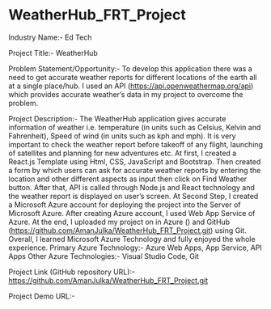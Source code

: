 # WeatherHub_FRT_Project
Industry Name:- Ed Tech 

Project Title:- WeatherHub

Problem Statement/Opportunity:- To develop this application there was a need to get accurate weather reports for different locations of the earth all at a single place/hub. I used an API (https://api.openweathermap.org/api) which provides accurate weather’s data in my project to overcome the problem.

Project Description:- The WeatherHub application gives accurate information of weather i.e. temperature (in units such as Celsius, Kelvin and Fahrenheit), Speed of wind (in units such as kph and mph). It is very important to check the weather report before takeoff of any flight, launching of satellites and planning for new adventures etc.
At first, I created a React.js Template using Html, CSS, JavaScript and Bootstrap. Then created a form by which users can ask for accurate weather reports by entering the location and other different aspects as input then click on Find Weather button.
After that, API is called through Node.js and React technology and the weather report is displayed on user’s screen. At Second Step, I created a Microsoft Azure account for deploying the project into the Server of Microsoft Azure. After creating Azure account, I used Web App Service of Azure. At the end, I uploaded my project on in Azure () and GitHub (https://github.com/AmanJulka/WeatherHub_FRT_Project.git) using Git. Overall, I learned Microsoft Azure Technology and fully enjoyed the whole experience. 
Primary Azure Technology:- Azure Web Apps, App Service, API Apps Other Azure Technologies:- Visual Studio Code, Git

Project Link (GitHub repository URL):-
https://github.com/AmanJulka/WeatherHub_FRT_Project.git

Project Demo URL:-
